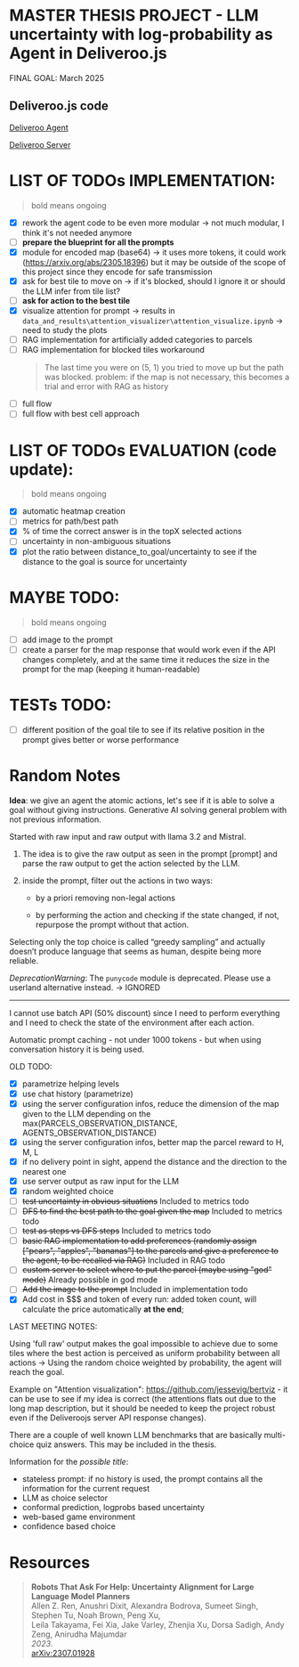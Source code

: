 # MASTER THESIS PROJECT - LLM uncertainty with log-probability as Agent in Deliveroo.js

FINAL GOAL: March 2025

## Deliveroo.js code

[Deliveroo Agent](https://github.com/unitn-ASA/DeliverooAgent.js)

[Deliveroo Server](https://github.com/unitn-ASA/Deliveroo.js)

# LIST OF TODOs IMPLEMENTATION:

> bold means ongoing

- [x] rework the agent code to be even more modular -> not much modular, I think it's not needed anymore
- [ ] **prepare the blueprint for all the prompts**
- [x] module for encoded map (base64) -> it uses more tokens, it could work (https://arxiv.org/abs/2305.18396) but it may be outside of the scope of this project since they encode for safe transmission
- [x] ask for best tile to move on -> if it's blocked, should I ignore it or should the LLM infer from tile list?
- [ ] **ask for action to the best tile**
- [x] visualize attention for prompt -> results in `data_and_results\attention_visualizer\attention_visualize.ipynb` -> need to study the plots
- [ ] RAG implementation for artificially added categories to parcels
- [ ] RAG implementation for blocked tiles workaround
  > The last time you were on (5, 1) you tried to move up but the path was blocked.
  > problem: if the map is not necessary, this becomes a trial and error with RAG as history
- [ ] full flow
- [ ] full flow with best cell approach

# LIST OF TODOs EVALUATION (code update):

> bold means ongoing

- [x] automatic heatmap creation
- [ ] metrics for path/best path
- [x] % of time the correct answer is in the topX selected actions
- [ ] uncertainty in non-ambiguous situations
- [x] plot the ratio between distance_to_goal/uncertainty to see if the distance to the goal is source for uncertainty

# MAYBE TODO:

> bold means ongoing

- [ ] add image to the prompt
- [ ] create a parser for the map response that would work even if the API changes completely, and at the same time it reduces the size in the prompt for the map (keeping it human-readable)

# TESTs TODO:

- [ ] different position of the goal tile to see if its relative position in the prompt gives better or worse performance

# Random Notes

**Idea**: we give an agent the atomic actions, let's see if it is able to solve a goal without giving instructions.
Generative AI solving general problem with not previous information.

Started with raw input and raw output with llama 3.2 and Mistral.

1. The idea is to give the raw output as seen in the prompt [prompt] and parse the raw
   output to get the action selected by the LLM.

2. inside the prompt, filter out the actions in two ways:

   - by a priori removing non-legal actions

   - by performing the action and checking if the state changed, if not, repurpose the
     prompt without that action.

Selecting only the top choice is called “greedy sampling” and actually doesn’t produce language that seems as human, despite being more reliable.

_DeprecationWarning_: The `punycode` module is deprecated. Please use a userland alternative instead. -> IGNORED

---

I cannot use batch API (50% discount) since I need to perform everything and I need to check the state of the environment after each action.

Automatic prompt caching - not under 1000 tokens - but when using conversation history it is being used.

OLD TODO:

- [x] parametrize helping levels
- [x] use chat history (parametrize)
- [x] using the server configuration infos, reduce the dimension of the map given to the LLM depending on the max(PARCELS_OBSERVATION_DISTANCE, AGENTS_OBSERVATION_DISTANCE)
- [x] using the server configuration infos, better map the parcel reward to H, M, L
- [x] if no delivery point in sight, append the distance and the direction to the nearest one
- [x] use server output as raw input for the LLM
- [x] random weighted choice
- [ ] ~~test uncertainty in obvious situations~~ Included to metrics todo
- [ ] ~~DFS to find the best path to the goal given the map~~ Included to metrics todo
- [ ] ~~test as steps vs DFS steps~~ Included to metrics todo
- [ ] ~~basic RAG implementation to add preferences (randomly assign ["pears", "apples", "bananas"] to the parcels and give a preference to the agent, to be recalled via RAG)~~ Included in RAG todo
- [ ] ~~custom server to select where to put the parcel (maybe using "god" mode)~~ Already possible in god mode
- [ ] ~~Add the image to the prompt~~ Included in implementation todo
- [x] Add cost in $$$ and token of every run: added token count, will calculate the price automatically **at the end**;

LAST MEETING NOTES:

Using 'full raw' output makes the goal impossible to achieve due to some tiles where the best action is perceived as uniform probability between all actions -> Using the random choice weighted by probability, the agent will reach the goal.

Example on "Attention visualization": https://github.com/jessevig/bertviz - it can be use to see if my idea is correct (the attentions flats out due to the long map description, but it should be needed to keep the project robust even if the Deliveroojs server API response changes).

There are a couple of well known LLM benchmarks that are basically multi-choice quiz answers. This may be included in the thesis.

Information for the _possible title_:

- stateless prompt: if no history is used, the prompt contains all the information for the current request
- LLM as choice selector
- conformal prediction, logprobs based uncertainty
- web-based game environment
- confidence based choice

# Resources

> **Robots That Ask For Help: Uncertainty Alignment for Large Language Model Planners**  
> Allen Z. Ren, Anushri Dixit, Alexandra Bodrova, Sumeet Singh, Stephen Tu, Noah Brown, Peng Xu,  
> Leila Takayama, Fei Xia, Jake Varley, Zhenjia Xu, Dorsa Sadigh, Andy Zeng, Anirudha Majumdar  
> _2023_.  
> [arXiv:2307.01928](https://arxiv.org/abs/2307.01928)
